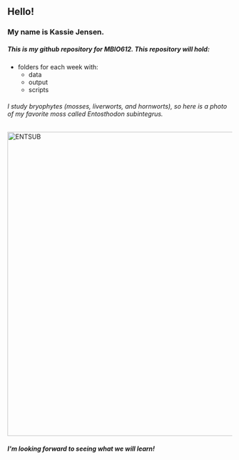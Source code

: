## Hello! 
### My name is Kassie Jensen.
##### This is my *github repository* for MBIO612. This repository will hold:
* folders for each week with:
  * data
  * output
  * scripts
    
###### I study _bryophytes_ (mosses, liverworts, and hornworts), so here is a photo of my favorite moss called *Entosthodon subintegrus*.
<img width="681" alt="ENTSUB" src="https://github.com/user-attachments/assets/d507dfce-e582-4fd0-be6e-423c3684c1e1"> 

##### I'm looking forward to seeing what we will learn!
